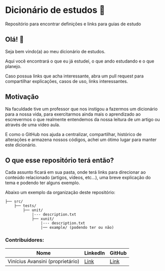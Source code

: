 # Dicionário de estudos :closed_book:
Repositório para encontrar definições e links para guias de estudo

## Olá! :wave:
<p>Seja bem vindo(a) ao meu dicionário de estudos.</p
<p>Aqui você encontrará o que eu já estudei, o que ando estudando e o que planejo.</p>
<p>Caso possua links que acha interessante, abra um pull request para compartilhar explicações, casos de uso, links interessantes.</p>

## Motivação
<p>Na faculdade tive um professor que nos instigou a fazermos um dicionário para a nossa vida, para exercitarmos ainda mais o aprendizado ao escrevermos o que realmente entendemos 
da nossa leitura de um artigo ou através de uma vídeo aula.</p>
<p>E como o GitHub nos ajuda a centralizar, compartilhar, histórico de alterações e armazena nossos códigos, achei um ótimo lugar para manter este dicionário.</p>

## O que esse repositório terá então?
<p>Cada assunto ficará em sua pasta, onde terá links para direcionar ao conteúdo relacionado (artigos, vídeos, etc...), uma breve explicação do tema e podendo ter alguns exemplo.</p>
<p>Abaixo um exemplo da organização deste repositório:</p>

```
├── src/
    ├── tests/
        ├── unit/
            |--- description.txt
            ├── xunit/
                |--- description.txt
                |── example/ (podendo ter ou não)
```

### Contribuidores:

|               Nome                |                       LinkedIn                        |              GitHub              |
| --------------------------------- | ----------------------------------------------------- | -------------------------------- |
|  Vinícius Avansini (proprietário) |  [Link](https://www.linkedin.com/in/viniciusavansini) | [Link](https://github.com/viavn) |
